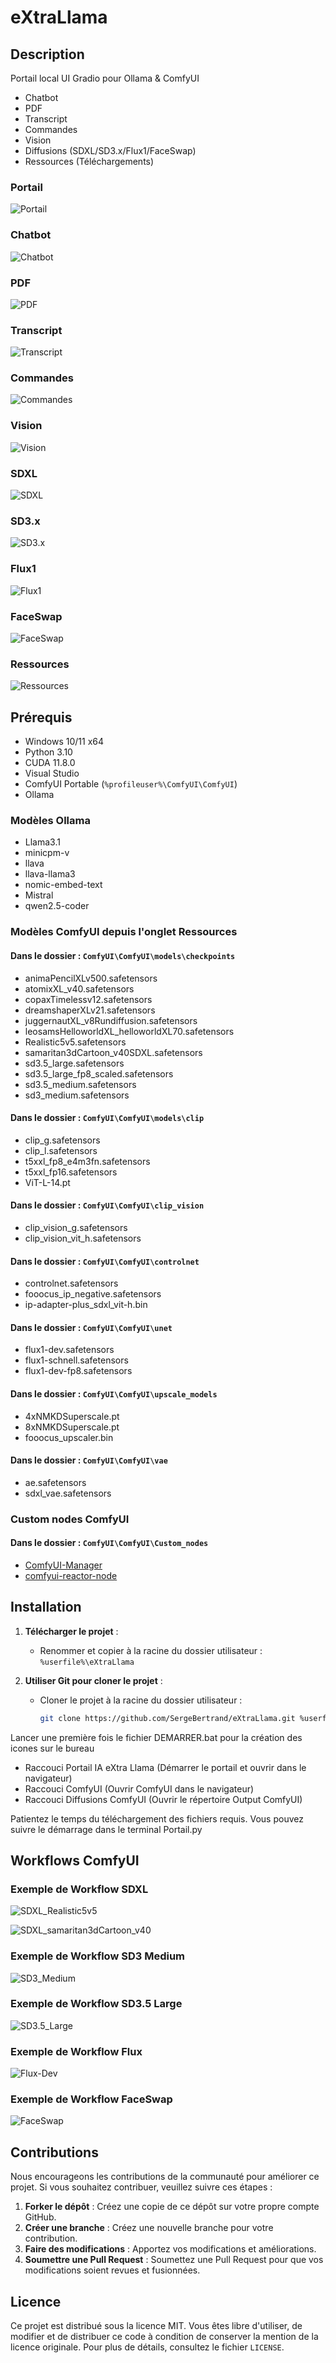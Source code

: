 # eXtraLlama

## Description

Portail local UI Gradio pour Ollama & ComfyUI

 - Chatbot
 - PDF 
 - Transcript
 - Commandes
 - Vision
 - Diffusions (SDXL/SD3.x/Flux1/FaceSwap)
 - Ressources (Téléchargements)

### Portail 

![Portail](Fichiers/Documents/Portail.png)

### Chatbot 

![Chatbot](Fichiers/Documents/Chatbot.png)

### PDF 

![PDF](Fichiers/Documents/PDF.png)

### Transcript 

![Transcript](Fichiers/Documents/Transcript.png)

### Commandes 

![Commandes](Fichiers/Documents/Commandes.png)

### Vision 

![Vision](Fichiers/Documents/Vision.png)

### SDXL 

![SDXL](Fichiers/Documents/SDXL.png)

### SD3.x 

![SD3.x](Fichiers/Documents/SD3.x.png)

### Flux1 

![Flux1](Fichiers/Documents/Flux1.png)

### FaceSwap 

![FaceSwap](Fichiers/Documents/FaceSwap.png)

### Ressources 

![Ressources](Fichiers/Documents/Ressources.png)

## Prérequis

- Windows 10/11 x64
- Python 3.10
- CUDA 11.8.0
- Visual Studio
- ComfyUI Portable (`%profileuser%\ComfyUI\ComfyUI`)
- Ollama

### Modèles Ollama

- Llama3.1
- minicpm-v
- llava
- llava-llama3
- nomic-embed-text
- Mistral
- qwen2.5-coder

### Modèles ComfyUI depuis l'onglet Ressources

#### Dans le dossier : `ComfyUI\ComfyUI\models\checkpoints`

- animaPencilXLv500.safetensors
- atomixXL_v40.safetensors
- copaxTimelessv12.safetensors
- dreamshaperXLv21.safetensors
- juggernautXL_v8Rundiffusion.safetensors
- leosamsHelloworldXL_helloworldXL70.safetensors
- Realistic5v5.safetensors
- samaritan3dCartoon_v40SDXL.safetensors
- sd3.5_large.safetensors
- sd3.5_large_fp8_scaled.safetensors
- sd3.5_medium.safetensors
- sd3_medium.safetensors

#### Dans le dossier : `ComfyUI\ComfyUI\models\clip`

- clip_g.safetensors
- clip_l.safetensors
- t5xxl_fp8_e4m3fn.safetensors
- t5xxl_fp16.safetensors
- ViT-L-14.pt

#### Dans le dossier : `ComfyUI\ComfyUI\clip_vision`

- clip_vision_g.safetensors
- clip_vision_vit_h.safetensors

#### Dans le dossier : `ComfyUI\ComfyUI\controlnet`

- controlnet.safetensors
- fooocus_ip_negative.safetensors
- ip-adapter-plus_sdxl_vit-h.bin

#### Dans le dossier : `ComfyUI\ComfyUI\unet`

- flux1-dev.safetensors
- flux1-schnell.safetensors
- flux1-dev-fp8.safetensors

#### Dans le dossier : `ComfyUI\ComfyUI\upscale_models`

- 4xNMKDSuperscale.pt
- 8xNMKDSuperscale.pt
- fooocus_upscaler.bin

#### Dans le dossier : `ComfyUI\ComfyUI\vae`

- ae.safetensors
- sdxl_vae.safetensors

### Custom nodes ComfyUI

#### Dans le dossier : `ComfyUI\ComfyUI\Custom_nodes`

- [ComfyUI-Manager](https://github.com/ltdrdata/ComfyUI-Manager)
- [comfyui-reactor-node](https://github.com/Gourieff/comfyui-reactor-node)

## Installation

1. **Télécharger le projet** :
   - Renommer et copier à la racine du dossier utilisateur : `%userfile%\eXtraLlama`

2. **Utiliser Git pour cloner le projet** :
   - Cloner le projet à la racine du dossier utilisateur :
     ```sh
     git clone https://github.com/SergeBertrand/eXtraLlama.git %userfile%\eXtraLlama
     ```

Lancer une première fois le fichier DEMARRER.bat pour la création des icones sur le bureau
 - Raccouci Portail IA eXtra Llama (Démarrer le portail et ouvrir dans le navigateur)
 - Raccouci ComfyUI (Ouvrir ComfyUI dans le navigateur)
 - Raccouci Diffusions ComfyUI (Ouvrir le répertoire Output ComfyUI)

Patientez le temps du téléchargement des fichiers requis. Vous pouvez suivre le démarrage dans le terminal Portail.py 

## Workflows ComfyUI

### Exemple de Workflow SDXL

![SDXL_Realistic5v5](Fichiers/Workflows/SDXL_Realistic5v5.png)

![SDXL_samaritan3dCartoon_v40](Fichiers/Workflows/SDXL_samaritan3dCartoon_v40.png)

### Exemple de Workflow SD3 Medium

![SD3_Medium](Fichiers/Workflows/SD3_Medium.png)

### Exemple de Workflow SD3.5 Large

![SD3.5_Large](Fichiers/Workflows/SD3.5_Large.png)

### Exemple de Workflow Flux

![Flux-Dev](Fichiers/Workflows/Flux-Dev.png)

### Exemple de Workflow FaceSwap

![FaceSwap](Fichiers/Workflows/FaceSwap.png)


## Contributions

Nous encourageons les contributions de la communauté pour améliorer ce projet. Si vous souhaitez contribuer, veuillez suivre ces étapes :

1. **Forker le dépôt** : Créez une copie de ce dépôt sur votre propre compte GitHub.
2. **Créer une branche** : Créez une nouvelle branche pour votre contribution.
3. **Faire des modifications** : Apportez vos modifications et améliorations.
4. **Soumettre une Pull Request** : Soumettez une Pull Request pour que vos modifications soient revues et fusionnées.

## Licence

Ce projet est distribué sous la licence MIT. Vous êtes libre d'utiliser, de modifier et de distribuer ce code à condition de conserver la mention de la licence originale. Pour plus de détails, consultez le fichier `LICENSE`.
